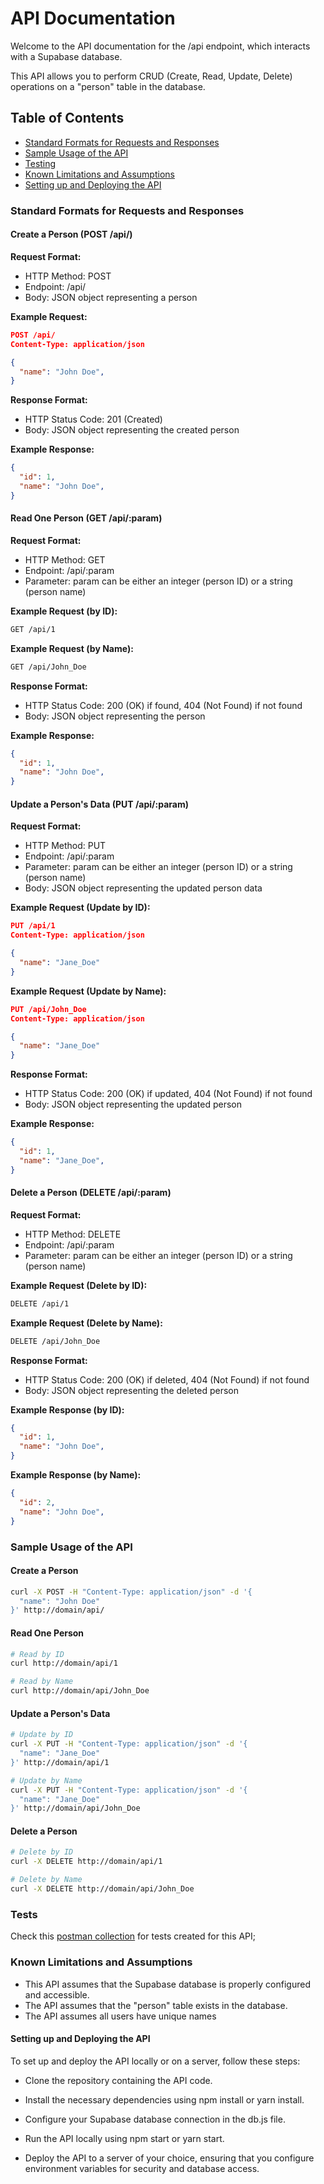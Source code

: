 # API Documentation


Welcome to the API documentation for the /api endpoint, which interacts with a Supabase database. 

This API allows you to perform CRUD (Create, Read, Update, Delete) operations on a "person" table in the database.

## Table of Contents
- [Standard Formats for Requests and Responses](#Standard-Formats-for-Requests-and-Assumptions)
- [Sample Usage of the API](#Sample-Usage-of-the-API)
- [Testing](#Tests)
- [Known Limitations and Assumptions](#Known-Limitations-and-Assumptions)
- [Setting up and Deploying the API](#Setting-up-and-Deploying-the-API)

### Standard Formats for Requests and Responses

#### Create a Person (POST /api/)


**Request Format:**

- HTTP Method: POST
- Endpoint: /api/
- Body: JSON object representing a person


**Example Request:**

```json
POST /api/
Content-Type: application/json

{
  "name": "John Doe",
}
```

**Response Format:**

- HTTP Status Code: 201 (Created)
- Body: JSON object representing the created person


**Example Response:**

```json
{
  "id": 1,
  "name": "John Doe",
}
```
#### Read One Person (GET /api/:param)


**Request Format:**

- HTTP Method: GET
- Endpoint: /api/:param
- Parameter: param can be either an integer (person ID) or a string (person name)


**Example Request (by ID):**

```bash
GET /api/1
```


**Example Request (by Name):**

```bash
GET /api/John_Doe
```

**Response Format:**

- HTTP Status Code: 200 (OK) if found, 404 (Not Found) if not found
- Body: JSON object representing the person


**Example Response:**

```json
{
  "id": 1,
  "name": "John Doe",
}
```

#### Update a Person's Data (PUT /api/:param)


**Request Format:**

- HTTP Method: PUT
- Endpoint: /api/:param
- Parameter: param can be either an integer (person ID) or a string (person name)
- Body: JSON object representing the updated person data


**Example Request (Update by ID):**

```json
PUT /api/1
Content-Type: application/json

{
  "name": "Jane_Doe"
}
```
**Example Request (Update by Name):**

```json
PUT /api/John_Doe
Content-Type: application/json

{
  "name": "Jane_Doe"
}
```


**Response Format:**

- HTTP Status Code: 200 (OK) if updated, 404 (Not Found) if not found
- Body: JSON object representing the updated person


**Example Response:**

```json
{
  "id": 1,
  "name": "Jane_Doe",
}
```
#### Delete a Person (DELETE /api/:param)


**Request Format:**

- HTTP Method: DELETE
- Endpoint: /api/:param
- Parameter: param can be either an integer (person ID) or a string (person name)


**Example Request (Delete by ID):**

```bash
DELETE /api/1
```
**Example Request (Delete by Name):**

```bash
DELETE /api/John_Doe
```


**Response Format:**

- HTTP Status Code: 200 (OK) if deleted, 404 (Not Found) if not found
- Body: JSON object representing the deleted person


**Example Response (by ID):**

```json
{
  "id": 1,
  "name": "John Doe",
}
```

**Example Response (by Name):**

```json
{
  "id": 2,
  "name": "John Doe",
}
```


### Sample Usage of the API


#### Create a Person


```bash
curl -X POST -H "Content-Type: application/json" -d '{
  "name": "John Doe"
}' http://domain/api/
```
#### Read One Person


```bash
# Read by ID
curl http://domain/api/1

# Read by Name
curl http://domain/api/John_Doe
```


#### Update a Person's Data
```bash
# Update by ID
curl -X PUT -H "Content-Type: application/json" -d '{
  "name": "Jane_Doe"
}' http://domain/api/1

# Update by Name
curl -X PUT -H "Content-Type: application/json" -d '{
  "name": "Jane_Doe"
}' http://domain/api/John_Doe
```


#### Delete a Person
```bash
# Delete by ID
curl -X DELETE http://domain/api/1

# Delete by Name
curl -X DELETE http://domain/api/John_Doe
```

### Tests

Check this [postman collection](https://gold-spaceship-212378.postman.co/workspace/HNGX-Workspace~e1d36fe1-5f2f-4fdd-8633-18e7cf7c0bd2/collection/29473948-bad537f4-e3aa-4f03-986c-e5094e2b0564?action=share&creator=29473948) for tests created for this API;



### Known Limitations and Assumptions
- This API assumes that the Supabase database is properly configured and accessible.
- The API assumes that the "person" table exists in the database.
- The API assumes all users have unique names


#### Setting up and Deploying the API


To set up and deploy the API locally or on a server, follow these steps:

- Clone the repository containing the API code.

- Install the necessary dependencies using npm install or yarn install.

- Configure your Supabase database connection in the db.js file.

- Run the API locally using npm start or yarn start.

- Deploy the API to a server of your choice, ensuring that you configure environment variables for security and database access.
